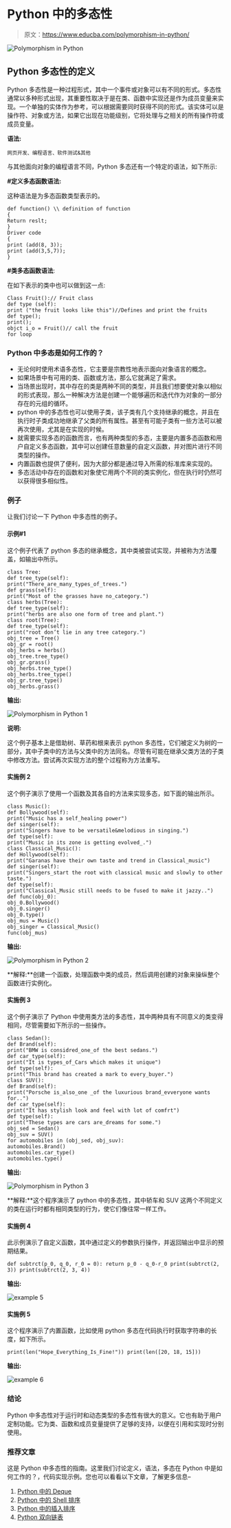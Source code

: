# Python 中的多态性

> 原文：<https://www.educba.com/polymorphism-in-python/>

![Polymorphism in Python](img/e843953ef05955ef89e24e8a659f159d.png)



## Python 多态性的定义

Python 多态性是一种过程形式，其中一个事件或对象可以有不同的形式。多态性通常以多种形式出现，其重要性取决于是在类、函数中实现还是作为成员变量来实现。一个单独的实体作为参考，可以根据需要同时获得不同的形式。该实体可以是操作符、对象或方法，如果它出现在功能级别，它将处理与之相关的所有操作符或成员变量。

**语法:**

<small>网页开发、编程语言、软件测试&其他</small>

与其他面向对象的编程语言不同，Python 多态还有一个特定的语法，如下所示:

**#定义多态函数语法:**

这种语法是为多态函数类型表示的。

```
def function() \\ definition of function
{
Return reslt;
}
Driver code
{
print (add(8, 3));
print (add(3,5,7));
}
```

**#类多态函数语法**:

在如下表示的类中也可以做到这一点:

```
Class Fruit():// Fruit class
def type (self):
print ("the fruit looks like this")//Defines and print the fruits
def type();
print();
objct i_o = Fruit()// call the fruit
for loop
```

### Python 中多态是如何工作的？

*   无论何时使用术语多态性，它主要是宗教性地表示面向对象语言的概念。
*   如果场景中有可用的类、函数或方法，那么它就满足了需求。
*   当场景出现时，其中存在的类是两种不同的类型，并且我们想要使对象以相似的形式表现，那么一种解决方法是创建一个能够遍历和迭代作为对象的一部分存在的元组的循环。
*   python 中的多态性也可以使用子类，该子类有几个支持继承的概念，并且在执行时子类成功地继承了父类的所有属性。甚至有可能子类有一些方法可以被再次使用，尤其是在实现的时候。
*   就需要实现多态的函数而言，也有两种类型的多态，主要是内置多态函数和用户自定义多态函数，其中可以创建任意数量的自定义函数，并对图片进行不同类型的操作。
*   内置函数也提供了便利，因为大部分都是通过导入所需的标准库来实现的。
*   多态活动中存在的函数和对象使它用两个不同的类实例化，但在执行时仍然可以获得很多相似性。

### 例子

让我们讨论一下 Python 中多态性的例子。

#### 示例#1

这个例子代表了 python 多态的继承概念，其中类被尝试实现，并被称为方法覆盖，如输出中所示。

```
class Tree:
def tree_type(self):
print("There_are_many_types_of_trees.")
def grass(self):
print("Most of the grasses have no_category.")
class herbs(Tree):
def tree_type(self):
print("herbs are also one form of tree and plant.")
class root(Tree):
def tree_type(self):
print("root don’t lie in any tree category.")
obj_tree = Tree()
obj_gr = root()
obj_herbs = herbs()
obj_tree.tree_type()
obj_gr.grass()
obj_herbs.tree_type()
obj_herbs.tree_type()
obj_gr.tree_type()
obj_herbs.grass()
```

**输出:**

![Polymorphism in Python 1](img/fc1b3d078ba067dbac6b916767b84b7b.png)



**说明:**

这个例子基本上是借助树、草药和根来表示 python 多态性，它们被定义为树的一部分，其中子类中的方法与父类中的方法同名。尽管有可能在继承父类方法的子类中修改方法。尝试再次实现方法的整个过程称为方法重写。

#### 实施例 2

这个例子演示了使用一个函数及其各自的方法来实现多态，如下面的输出所示。

```
class Music():
def Bollywood(self):
print("Music has a self_healing power")
def singer(self):
print("Singers have to be versatile&melodious in singing.")
def type(self):
print("Music in its zone is getting evolved_.")
class Classical_Music():
def Hollywood(self):
print("Garanas have their own taste and trend in Classical_music")
def singer(self):
print("Singers_start the root with classical music and slowly to other taste.")
def type(self):
print("Classical_Music still needs to be fused to make it jazzy..")
def func(obj_0):
obj_0.Bollywood()
obj_0.singer()
obj_0.type()
obj_mus = Music()
obj_singer = Classical_Music()
func(obj_mus)
```

**输出:**

![Polymorphism in Python 2](img/f1eb30e62d6dc722b01ec9cff999d402.png)



**解释:**创建一个函数，处理函数中类的成员，然后调用创建的对象来操纵整个函数进行实例化。

#### 实施例 3

这个例子演示了 Python 中使用类方法的多态性，其中两种具有不同意义的类变得相同，尽管需要如下所示的一些操作。

```
class Sedan():
def Brand(self):
print("BMW is considred_one_of the best sedans.")
def car_type(self):
print("It is types_of_Cars which makes it unique")
def type(self):
print("This brand has created a mark to every_buyer.")
class SUV():
def Brand(self):
print("Porsche is_also_one _of the luxurious brand_evveryone wants for..")
def car_type(self):
print("It has stylish look and feel with lot of comfrt")
def type(self):
print("These types are cars are_dreams for some.")
obj_sed = Sedan()
obj_suv = SUV()
for automobiles in (obj_sed, obj_suv):
automobiles.Brand()
automobiles.car_type()
automobiles.type()
```

**输出:**

![Polymorphism in Python 3](img/1a14808fef63a99de4e1a9f068f4fed8.png)



**解释:**这个程序演示了 python 中的多态性，其中轿车和 SUV 这两个不同定义的类在运行时都有相同类型的行为，使它们像往常一样工作。

#### 实施例 4

此示例演示了自定义函数，其中通过定义的参数执行操作，并返回输出中显示的预期结果。

`def subtrct(p_0, q_0, r_0 = 0):
return p_0 - q_0-r_0
print(subtrct(2, 3))
print(subtrct(2, 3, 4))`

**输出:**

![example 5](img/0d8fe4df063c03b33a2660606fab71bf.png)



#### 实施例 5

这个程序演示了内置函数，比如使用 python 多态在代码执行时获取字符串的长度，如下所示。

`print(len("Hope_Everything_Is_Fine!"))
print(len([20, 18, 15]))`

**输出:**

![example 6](img/695b534ce3cd0fba2d931b3e0c5ad629.png)



### 结论

Python 中多态性对于运行时和动态类型的多态性有很大的意义。它也有助于用户定制功能。它为类、函数和成员变量提供了足够的支持，以便在引用和实现时分别使用。

### 推荐文章

这是 Python 中多态性的指南。这里我们讨论定义，语法，多态在 Python 中是如何工作的？，代码实现示例。您也可以看看以下文章，了解更多信息–

1.  [Python 中的 Deque](https://www.educba.com/deque-in-python/)
2.  [Python 中的 Shell 排序](https://www.educba.com/shell-sort-in-python/)
3.  [Python 中的插入排序](https://www.educba.com/insertion-sort-in-python/)
4.  [Python 双向链表](https://www.educba.com/python-doubly-linked-list/)





